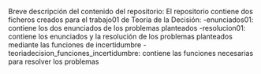 Breve descripción del contenido del repositorio:
El repositorio contiene dos ficheros creados para el trabajo01 de Teoría de la Decisión:
-enunciados01: contiene los dos enunciados de los problemas planteados
-resolucion01: contiene los enunciados y la resolución de los problemas planteados mediante las funciones de incertidumbre
-teoriadecision_funciones_incertidumbre: contiene las funciones necesarias para resolver los problemas
